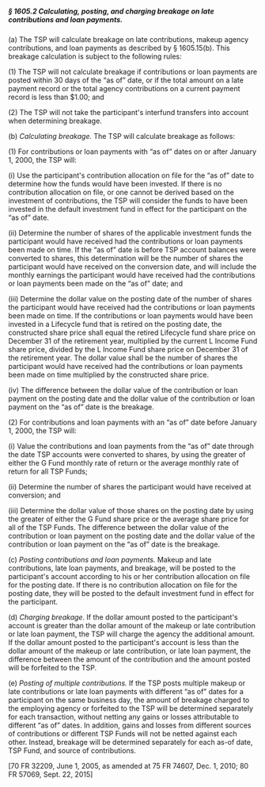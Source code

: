 ##### § 1605.2 Calculating, posting, and charging breakage on late contributions and loan payments. #####

(a) The TSP will calculate breakage on late contributions, makeup agency contributions, and loan payments as described by § 1605.15(b). This breakage calculation is subject to the following rules:

(1) The TSP will not calculate breakage if contributions or loan payments are posted within 30 days of the “as of” date, or if the total amount on a late payment record or the total agency contributions on a current payment record is less than $1.00; and

(2) The TSP will not take the participant's interfund transfers into account when determining breakage.

(b) *Calculating breakage.* The TSP will calculate breakage as follows:

(1) For contributions or loan payments with “as of” dates on or after January 1, 2000, the TSP will:

(i) Use the participant's contribution allocation on file for the “as of” date to determine how the funds would have been invested. If there is no contribution allocation on file, or one cannot be derived based on the investment of contributions, the TSP will consider the funds to have been invested in the default investment fund in effect for the participant on the “as of” date.

(ii) Determine the number of shares of the applicable investment funds the participant would have received had the contributions or loan payments been made on time. If the “as of” date is before TSP account balances were converted to shares, this determination will be the number of shares the participant would have received on the conversion date, and will include the monthly earnings the participant would have received had the contributions or loan payments been made on the “as of” date; and

(iii) Determine the dollar value on the posting date of the number of shares the participant would have received had the contributions or loan payments been made on time. If the contributions or loan payments would have been invested in a Lifecycle fund that is retired on the posting date, the constructed share price shall equal the retired Lifecycle fund share price on December 31 of the retirement year, multiplied by the current L Income Fund share price, divided by the L Income Fund share price on December 31 of the retirement year. The dollar value shall be the number of shares the participant would have received had the contributions or loan payments been made on time multiplied by the constructed share price.

(iv) The difference between the dollar value of the contribution or loan payment on the posting date and the dollar value of the contribution or loan payment on the “as of” date is the breakage.

(2) For contributions and loan payments with an “as of” date before January 1, 2000, the TSP will:

(i) Value the contributions and loan payments from the “as of” date through the date TSP accounts were converted to shares, by using the greater of either the G Fund monthly rate of return or the average monthly rate of return for all TSP Funds;

(ii) Determine the number of shares the participant would have received at conversion; and

(iii) Determine the dollar value of those shares on the posting date by using the greater of either the G Fund share price or the average share price for all of the TSP Funds. The difference between the dollar value of the contribution or loan payment on the posting date and the dollar value of the contribution or loan payment on the “as of” date is the breakage.

(c) *Posting contributions and loan payments.* Makeup and late contributions, late loan payments, and breakage, will be posted to the participant's account according to his or her contribution allocation on file for the posting date. If there is no contribution allocation on file for the posting date, they will be posted to the default investment fund in effect for the participant.

(d) *Charging breakage.* If the dollar amount posted to the participant's account is greater than the dollar amount of the makeup or late contribution or late loan payment, the TSP will charge the agency the additional amount. If the dollar amount posted to the participant's account is less than the dollar amount of the makeup or late contribution, or late loan payment, the difference between the amount of the contribution and the amount posted will be forfeited to the TSP.

(e) *Posting of multiple contributions.* If the TSP posts multiple makeup or late contributions or late loan payments with different “as of” dates for a participant on the same business day, the amount of breakage charged to the employing agency or forfeited to the TSP will be determined separately for each transaction, without netting any gains or losses attributable to different “as of” dates. In addition, gains and losses from different sources of contributions or different TSP Funds will not be netted against each other. Instead, breakage will be determined separately for each as-of date, TSP Fund, and source of contributions.

[70 FR 32209, June 1, 2005, as amended at 75 FR 74607, Dec. 1, 2010; 80 FR 57069, Sept. 22, 2015]